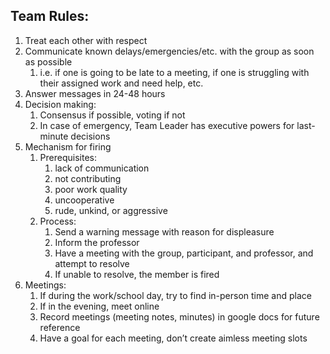 ## Team Rules:

1. Treat each other with respect
2. Communicate known delays/emergencies/etc. with the group as soon as possible
	1. i.e. if one is going to be late to a meeting, if one is struggling with their assigned work and need help, etc.
3. Answer messages in 24-48 hours
4. Decision making:
	1. Consensus if possible, voting if not
	2. In case of emergency, Team Leader has executive powers for last-minute decisions
5. Mechanism for firing
	1. Prerequisites:
		1. lack of communication
		2. not contributing
		3. poor work quality
		4. uncooperative 
		5. rude, unkind, or aggressive
	2. Process:
		1. Send a warning message with reason for displeasure
		2. Inform the professor
		3. Have a meeting with the group, participant, and professor, and attempt to resolve
		4. If unable to resolve, the member is fired
6. Meetings:
	1. If during the work/school day, try to find in-person time and place
	2. If in the evening, meet online
	3. Record meetings (meeting notes, minutes) in google docs for future reference
	4. Have a goal for each meeting, don’t create aimless meeting slots